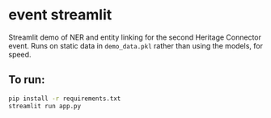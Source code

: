 # event streamlit
Streamlit demo of NER and entity linking for the second Heritage Connector event. Runs on static data in `demo_data.pkl` rather than using the models, for speed.

## To run: 

``` bash
pip install -r requirements.txt
streamlit run app.py
```
